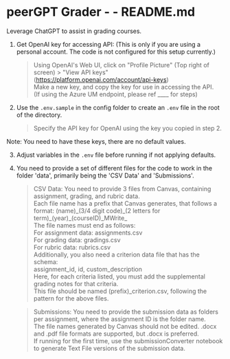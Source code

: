 # peerGPT Grader - - README.md

Leverage ChatGPT to assist in grading courses.

1. Get OpenAI key for accessing API:
(This is only if you are using a personal account. The code is not configured for this setup currently.)
   > Using OpenAI's Web UI, click on "Profile Picture" (Top right of screen) > "View API keys" (https://platform.openai.com/account/api-keys)  
   > Make a new key, and copy the key for use in accessing the API.  
(If using the Azure UM endpoint, please ref ____ for steps)

2. Use the `.env.sample` in the config folder to create an `.env` file in the root of the directory. 
   > Specify the API key for OpenAI using the key you copied in step 2.
   <!-- > Specify the settings for DB key using values from the `database-research_ro.json` file. -->
Note: You need to have these keys, there are no default values.

3. Adjust variables in the `.env` file before running if not applying defaults.

4. You need to provide a set of different files for the code to work in the folder 'data', primarily being the 'CSV Data' and 'Submissions'.
   >CSV Data: You need to provide 3 files from Canvas, containing assignment, grading, and rubric data.  
   >Each file name has a prefix that Canvas generates, that follows a format: (name)\_(3/4 digit code)\_(2 letters for term)\_(year)\_(courseID)\_MWrite\_  
      The file names must end as follows:  
         For assignment data: assignments.csv  
         For grading data: gradings.csv  
         For rubric data: rubrics.csv  
   >Additionally, you also need a criterion data file that has the schema:  
         assignment_id, id, custom_description  
   >Here, for each criteria listed, you must add the supplemental grading notes for that criteria.  
   >This file should be named (prefix)\_criterion.csv, following the pattern for the above files.  

   > Submissions: You need to provide the submission data as folders per assignment, where the assignment ID is the folder name.  
   The file names generated by Canvas should not be edited. .docx and .pdf file formats are supported, but .docx is preferred.  
   If running for the first time, use the submissionConverter notebook to generate Text File versions of the submission data.  
